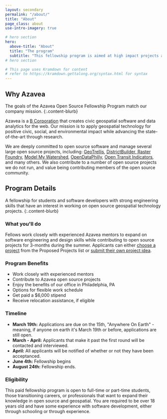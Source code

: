 ```yaml
---
layout: secondary
permalink: "/about/"
title: "About"
page_class: about
use-intro-imagery: true

# hero section
hero:
  above-title: "About"
  title: "The program"
  subtitle: "This fellowship program is aimed at high impact projects and open source contributions."
# hero section

# This page uses Kramdown for content
# refer to https://kramdown.gettalong.org/syntax.html for syntax
---
```


## Why Azavea
The goals of the Azavea Open Source Fellowship Program match our company mission.
{:.content-blurb}

Azavea is a <a href="http://www.bcorporation.net/community/azavea">B Corporation</a> that creates civic geospatial software and data analytics for the web. Our mission is to apply geospatial technology for positive civic, social, and environmental impact while advancing the state-of-the-art through research.

We are deeply committed to open source software and manage several large open source projects, including: <a href="https://geotrellis.io/">GeoTrellis</a>, <a href="http://www.districtbuilder.org/">DistrictBuilder, <a href="https://www.rasterfoundry.com/">Raster Foundry</a>, <a href="https://github.com/WikiWatershed/model-my-watershed">Model My Watershed</a>, <a href="https://www.opendataphilly.org/">OpenDataPhilly</a>, <a href="https://github.com/WorldBank-Transport/open-transit-indicators">Open Transit Indicators</a>, and many others. We also contribute to a number of open source projects we do not run, and value being contributing members of the open source community.

## Program Details
A fellowship for students and software developers with strong engineering skills that have an interest in working on open source geospatial technology projects.
{:.content-blurb}

### What you'll do
Fellows work closely with experienced Azavea mentors to expand on software engineering and design skills while contributing to open source projects for 3-months during the summer. Applicants can either <a href="/projects">choose a project</a> from the Proposed Projects list or <a href="#">submit their own project idea</a>.

### Program Benefits
- Work closely with experienced mentors
- Contribute to Azavea open source projects
- Enjoy the benefits of our office in Philadelphia, PA
- Options for flexible work schedule
- Get paid a $6,000 stipend
- Receive relocation assistance, if eligible

### Timeline
- **March 19th:** Applications are due on the 15th, "Anywhere On Earth" - meaning, if anyone on earth it's March 19th or before, applications are still open.
- **March - April:** Applicants that make it past the first round will be contacted and interviewed.
- **April:** All applicants will be notified of whether or not they have been acceptanced.
- **June 4th:** Fellowship begins
- **August 24th:** Fellowship ends.

### Eligibility
This paid fellowship program is open to full-time or part-time students, those transitioning careers, or professionals that want to expand their knowledge in open source and geospatial. You are required to be over 18 years old and have some experience with software development, either through schooling or through experience.
